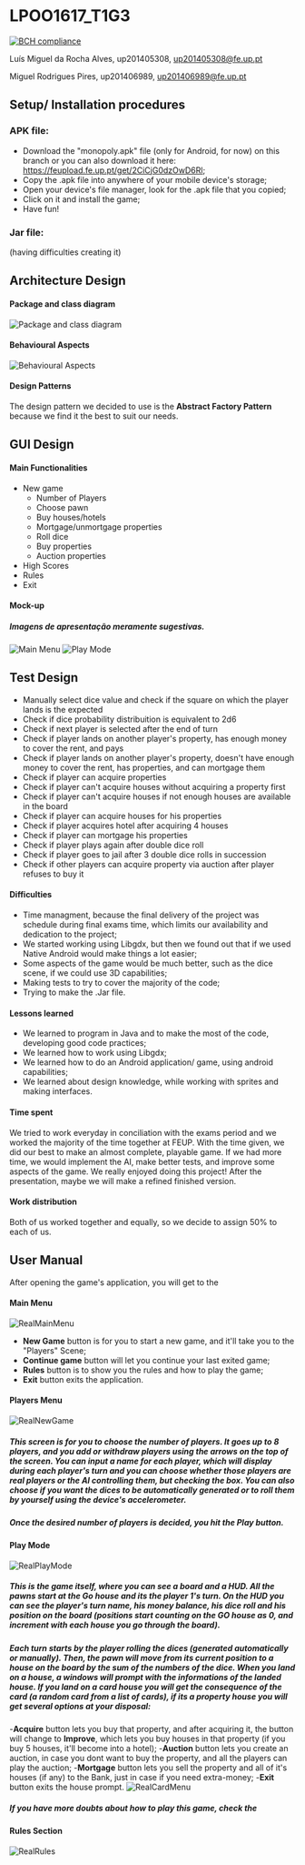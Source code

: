 # LPOO1617_T1G3

[![BCH compliance](https://bettercodehub.com/edge/badge/gitinho/LPOO1617_T1G3?token=a9f436d5baec9e7f75c180d9acd03253f89cb92e)](https://bettercodehub.com/)

Luís Miguel da Rocha Alves, up201405308, up201405308@fe.up.pt

Miguel Rodrigues Pires, up201406989, up201406989@fe.up.pt

## Setup/ Installation procedures
### APK file:
- Download the "monopoly.apk" file (only for Android, for now) on this branch or you can also download it here: https://feupload.fe.up.pt/get/2CiCjG0dzOwD6Rl;
- Copy the .apk file into anywhere of your mobile device's storage;
- Open your device's file manager, look for the .apk file that you copied;
- Click on it and install the game;
- Have fun!

### Jar file:
(having difficulties creating it)
## Architecture Design
#### Package and class diagram
![Package and class diagram](README_rsc/Classes.png)
#### Behavioural Aspects
![Behavioural Aspects](README_rsc/Behavioural%20Aspects.png)
#### Design Patterns
The design pattern we decided to use is the **Abstract Factory Pattern** because we find it the best to suit our needs.
## GUI Design
#### Main Functionalities
- New game
  - Number of Players
  - Choose pawn
  - Buy houses/hotels
  - Mortgage/unmortgage properties
  - Roll dice
  - Buy properties
  - Auction properties
- High Scores
- Rules
- Exit
#### Mock-up
##### Imagens de apresentação meramente sugestivas.
![Main Menu](README_rsc/MonopolyMainMenu.jpg)
![Play Mode](README_rsc/MonopolyPlayMode.jpg)
## Test Design
- Manually select dice value and check if the square on which the player lands is the expected
- Check if dice probability distribuition is equivalent to 2d6
- Check if next player is selected after the end of turn
- Check if player lands on another player's property, has enough money to cover the rent, and pays
- Check if player lands on another player's property, doesn't have enough money to cover the rent, has properties, and can mortgage them
- Check if player can acquire properties
- Check if player can't acquire houses without acquiring a property first
- Check if player can't acquire houses if not enough houses are available in the board
- Check if player can acquire houses for his properties
- Check if player acquires hotel after acquiring 4 houses
- Check if player can mortgage his properties
- Check if player plays again after double dice roll
- Check if player goes to jail after 3 double dice rolls in succession
- Check if other players can acquire property via auction after player refuses to buy it
#### Difficulties
- Time managment, because the final delivery of the project was schedule during final exams time, which limits our availability and dedication to the project;
- We started working using Libgdx, but then we found out that if we used Native Android would make things a lot easier;
- Some aspects of the game would be much better, such as the dice scene, if we could use 3D capabilities;
- Making tests to try to cover the majority of the code;
- Trying to make the .Jar file.
#### Lessons learned
- We learned to program in Java and to make the most of the code, developing good code practices;
- We learned how to work using Libgdx;
- We learned how to do an Android application/ game, using android capabilities;
- We learned about design knowledge, while working with sprites and making interfaces.
#### Time spent
We tried to work everyday in conciliation with the exams period and we worked the majority of the time together at FEUP.
With the time given, we did our best to make an almost complete, playable game. If we had more time, we would implement the AI, make better tests, and improve some aspects of the game.
We really enjoyed doing this project! After the presentation, maybe we will make a refined finished version.
#### Work distribution
Both of us worked together and equally, so we decide to assign 50% to each of us.
## User Manual
After opening the game's application, you will get to the
#### Main Menu
![RealMainMenu](README_rsc/RealMainMenu.png)
- **New Game** button is for you to start a new game, and it'll take you to the "Players" Scene;
- **Continue game** button will let you continue your last exited game;
- **Rules** button is to show you the rules and how to play the game;
- **Exit** button exits the application.
#### Players Menu
![RealNewGame](README_rsc/RealNewGame.png)
##### This screen is for you to choose the **number of players**. It goes up to 8 players, and you add or withdraw players using the **arrows on the top of the screen**. You can **input a name** for each player, which will display during each player's turn and you can choose whether those players are real players or the **AI** controlling them, but checking the box. You can also choose if you want the dices to be automatically generated or to roll them by yourself using the device's **accelerometer**.
##### Once the desired number of players is decided, you hit the **Play** button.
#### Play Mode
![RealPlayMode](README_rsc/RealPlayMode.png)
##### This is the game itself, where you can see a **board** and a **HUD**. All the pawns start at the **Go** house and its the player 1's turn. On the HUD you can see the **player's turn name**, his **money balance**, his **dice roll** and his **position on the board** (positions start counting on the GO house as 0, and increment with each house you go through the board).
##### Each turn starts by the player rolling the dices (generated automatically or manually). Then, the pawn will move from its current position to a house on the board by the sum of the numbers of the dice. When you land on a house, a windows will prompt with the informations of the landed house. If you land on a **card house** you will get the consequence of the card (a random card from a list of cards), if its a **property house** you will get several options at your disposal:
-**Acquire** button lets you buy that property, and after acquiring it, the button will change to **Improve**, which lets you buy houses in that property (if you buy 5 houses, it'll become into a hotel);
-**Auction** button lets you create an auction, in case you dont want to buy the property, and all the players can play the auction;
-**Mortgage** button lets you sell the property and all of it's houses (if any) to the Bank, just in case if you need extra-money;
-**Exit** button exits the house prompt.
![RealCardMenu](README_rsc/RealCardMenu.png)
##### If you have more doubts about how to play this game, check the
#### Rules Section
![RealRules](README_rsc/RealRules.png)
